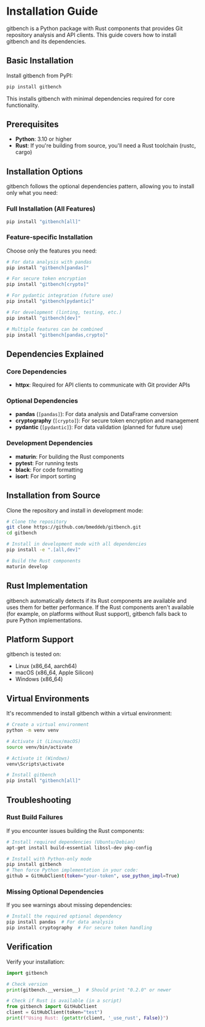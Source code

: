 # Installation Guide

gitbench is a Python package with Rust components that provides Git repository analysis and API clients. This guide covers how to install gitbench and its dependencies.

## Basic Installation

Install gitbench from PyPI:

```bash
pip install gitbench
```

This installs gitbench with minimal dependencies required for core functionality.

## Prerequisites

- **Python**: 3.10 or higher
- **Rust**: If you're building from source, you'll need a Rust toolchain (rustc, cargo)

## Installation Options

gitbench follows the optional dependencies pattern, allowing you to install only what you need:

### Full Installation (All Features)

```bash
pip install "gitbench[all]"
```

### Feature-specific Installation

Choose only the features you need:

```bash
# For data analysis with pandas
pip install "gitbench[pandas]"

# For secure token encryption
pip install "gitbench[crypto]"

# For pydantic integration (future use)
pip install "gitbench[pydantic]"

# For development (linting, testing, etc.)
pip install "gitbench[dev]"

# Multiple features can be combined
pip install "gitbench[pandas,crypto]"
```

## Dependencies Explained

### Core Dependencies

- **httpx**: Required for API clients to communicate with Git provider APIs

### Optional Dependencies

- **pandas** (`[pandas]`): For data analysis and DataFrame conversion
- **cryptography** (`[crypto]`): For secure token encryption and management
- **pydantic** (`[pydantic]`): For data validation (planned for future use)

### Development Dependencies

- **maturin**: For building the Rust components
- **pytest**: For running tests
- **black**: For code formatting
- **isort**: For import sorting

## Installation from Source

Clone the repository and install in development mode:

```bash
# Clone the repository
git clone https://github.com/bmeddeb/gitbench.git
cd gitbench

# Install in development mode with all dependencies
pip install -e ".[all,dev]"

# Build the Rust components
maturin develop
```

## Rust Implementation

gitbench automatically detects if its Rust components are available and uses them for better performance. If the Rust components aren't available (for example, on platforms without Rust support), gitbench falls back to pure Python implementations.

## Platform Support

gitbench is tested on:
- Linux (x86_64, aarch64)
- macOS (x86_64, Apple Silicon)
- Windows (x86_64)

## Virtual Environments

It's recommended to install gitbench within a virtual environment:

```bash
# Create a virtual environment
python -m venv venv

# Activate it (Linux/macOS)
source venv/bin/activate

# Activate it (Windows)
venv\Scripts\activate

# Install gitbench
pip install "gitbench[all]"
```

## Troubleshooting

### Rust Build Failures

If you encounter issues building the Rust components:

```bash
# Install required dependencies (Ubuntu/Debian)
apt-get install build-essential libssl-dev pkg-config

# Install with Python-only mode
pip install gitbench
# Then force Python implementation in your code:
github = GitHubClient(token="your-token", use_python_impl=True)
```

### Missing Optional Dependencies

If you see warnings about missing dependencies:

```bash
# Install the required optional dependency
pip install pandas  # For data analysis
pip install cryptography  # For secure token handling
```

## Verification

Verify your installation:

```python
import gitbench

# Check version
print(gitbench.__version__)  # Should print "0.2.0" or newer

# Check if Rust is available (in a script)
from gitbench import GitHubClient
client = GitHubClient(token="test")
print(f"Using Rust: {getattr(client, '_use_rust', False)}")
```